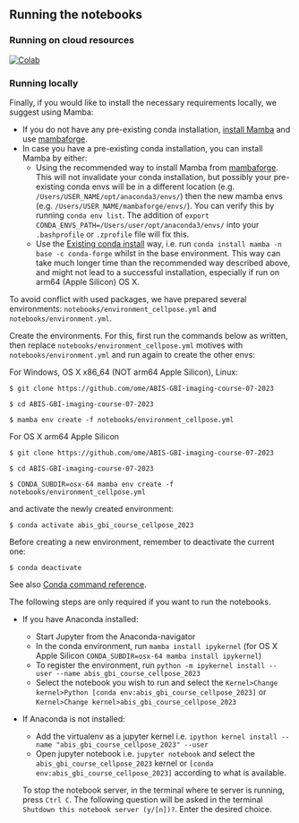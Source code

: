 ## Running the notebooks

### Running on cloud resources
[![Colab](https://colab.research.google.com/assets/colab-badge.svg)](https://colab.research.google.com/github/ome/ABIS-GBI-imaging-course-07-2023/)


### Running locally

Finally, if you would like to install the necessary requirements locally,
we suggest using Mamba:

* If you do not have any pre-existing conda installation, [install Mamba](https://mamba.readthedocs.io/en/latest/installation.html#installation) and use [mambaforge](https://github.com/conda-forge/miniforge#mambaforge). 
* In case you have a pre-existing conda installation, you can install Mamba by either:
  - Using the recommended way to install Mamba from [mambaforge](https://github.com/conda-forge/miniforge#mambaforge). This will not invalidate your conda installation, but possibly your pre-existing conda envs will be in a different location (e.g. ``/Users/USER_NAME/opt/anaconda3/envs/``) then the new mamba envs (e.g. ``/Users/USER_NAME/mambaforge/envs/``). You can verify this by running ``conda env list``. The addition of ``export CONDA_ENVS_PATH=/Users/user/opt/anaconda3/envs/`` into your ``.bashprofile`` or ``.zprofile`` file will fix this. 
  - Use the [Existing conda install](https://mamba.readthedocs.io/en/latest/installation.html#existing-conda-install) way, i.e. run ``conda install mamba -n base -c conda-forge`` whilst in the base environment. This way can take much longer time than the recommended way described above, and might not lead to a successful installation, especially if run on arm64 (Apple Silicon) OS X.

To avoid conflict with used packages, we have prepared several environments:
``notebooks/environment_cellpose.yml`` and ``notebooks/environment.yml``.

Create the environments. For this, first run the commands below as written, then replace ``notebooks/environment_cellpose.yml`` motives with ``notebooks/environment.yml`` and run again to create the other envs:

For Windows, OS X x86_64 (NOT arm64 Apple Silicon), Linux:

    $ git clone https://github.com/ome/ABIS-GBI-imaging-course-07-2023
    
    $ cd ABIS-GBI-imaging-course-07-2023

    $ mamba env create -f notebooks/environment_cellpose.yml

For OS X arm64 Apple Silicon

    $ git clone https://github.com/ome/ABIS-GBI-imaging-course-07-2023   
    
    $ cd ABIS-GBI-imaging-course-07-2023
    
    $ CONDA_SUBDIR=osx-64 mamba env create -f notebooks/environment_cellpose.yml

and activate the newly created environment:

    $ conda activate abis_gbi_course_cellpose_2023


Before creating a new environment, remember to deactivate the current one:

    $ conda deactivate

See also [Conda command reference](https://docs.conda.io/projects/conda/en/latest/commands.html).

The following steps are only required if you want to run the notebooks.

* If you have Anaconda installed:
  * Start Jupyter from the Anaconda-navigator
  * In the conda environment, run ``mamba install ipykernel`` (for OS X Apple Silicon ``CONDA_SUBDIR=osx-64 mamba install ipykernel``)
  * To register the environment, run ``python -m ipykernel install --user --name abis_gbi_course_cellpose_2023``
  * Select the notebook you wish to run and select the ``Kernel>Change kernel>Python [conda env:abis_gbi_course_cellpose_2023]`` or ``Kernel>Change kernel>abis_gbi_course_cellpose_2023``
* If Anaconda is not installed:
  * Add the virtualenv as a jupyter kernel i.e. ``ipython kernel install --name "abis_gbi_course_cellpose_2023" --user``
  * Open jupyter notebook i.e. ``jupyter notebook`` and select the ``abis_gbi_course_cellpose_2023`` kernel or ``[conda env:abis_gbi_course_cellpose_2023]`` according to what is available.

  To stop the notebook server, in the terminal where te server is running, press ``Ctrl C``. The following question will be asked in the terminal ``Shutdown this notebook server (y/[n])?``. Enter the desired choice.
  
